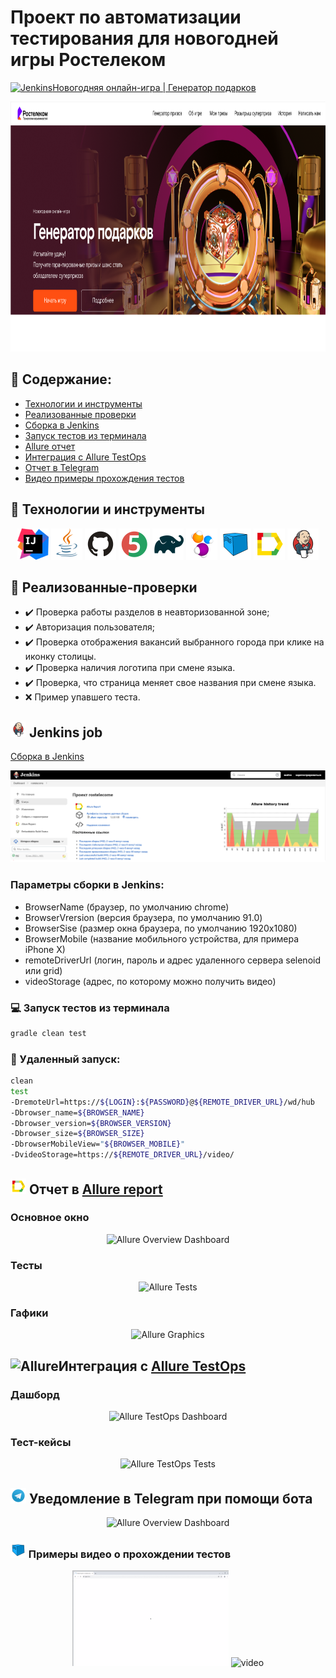 # Проект по автоматизации тестирования для новогодней игры Ростелеком

[//]: # (<img src="images/favicon.ico" width="25" height="25"  alt="Jenkins"/></a> Jenkins job)
<a target="_blank"  href="https://igra.rt.ru/"><img src="images/favicon.ico" width="25" height="25"  alt="Jenkins"/>Новогодняя онлайн-игра | Генератор подарков</a>
<p align="center">
<a href="https://miro.com/"><img src="images/generator_promo.png" width="900" height="400"  alt="IDEA"/></a>

</p>

## :scroll: Содержание:

- [Технологии и инструменты](#rocket-технологии-и-инструменты)
- [Реализованные проверки](#scroll-реализованные-проверки)
- [Сборка в Jenkins](#-jenkins-job)
- [Запуск тестов из терминала](#computer-Запуск-тестов-из-терминала)
- [Allure отчет](#-отчет-в-allure-report)
- [Интеграция с Allure TestOps](#Интеграция-с-Allure-TestOps)
- [Отчет в Telegram](#-уведомление-в-telegram-при-помощи-бота)
- [Видео примеры прохождения тестов](#-примеры-видео-о-прохождении-тестов)

## :rocket: Технологии и инструменты

<p align="center">
<a href="https://www.jetbrains.com/idea/"><img src="images/intellij-idea.svg" width="50" height="50"  alt="IDEA"/></a>
<a href="https://www.java.com/"><img src="images/Java.svg" width="50" height="50"  alt="Java"/></a>
<a href="https://github.com/"><img src="images/Github.svg" width="50" height="50"  alt="Github"/></a>
<a href="https://junit.org/junit5/"><img src="images/JUnit5.svg" width="50" height="50"  alt="JUnit 5"/></a>
<a href="https://gradle.org/"><img src="images/Gradle.svg" width="50" height="50"  alt="Gradle"/></a>
<a href="https://selenide.org/"><img src="images/Selenide.svg" width="50" height="50"  alt="Selenide"/></a>
<a href="https://aerokube.com/selenoid/"><img src="images/Selenoid.svg" width="50" height="50"  alt="Selenoid"/></a>
<a href="https://github.com/allure-framework/allure2"><img src="images/Allure_Report.svg" width="50" height="50"  alt="Allure"/></a>
<a href="https://www.jenkins.io/"><img src="images/Jenkins.svg" width="50" height="50"  alt="Jenkins"/></a>
</p>

## :scroll: Реализованные-проверки

- :heavy_check_mark: Проверка работы разделов в неавторизованной зоне;
- :heavy_check_mark: Авторизация пользователя;
- :heavy_check_mark: Проверка отображения вакансий выбранного города при клике на иконку столицы.
- :heavy_check_mark: Проверка наличия логотипа при смене языка.
- :heavy_check_mark: Проверка, что страница меняет свое названия при смене языка.
- :x: Пример упавшего теста.

## <img src="images/Jenkins.svg" width="25" height="25"  alt="Jenkins"/></a> Jenkins job
<a target="_blank" href="https://jenkins.autotests.cloud/job/rostelecome/">Сборка в Jenkins</a>
<p align="center">
<a href="https://jenkins.autotests.cloud/job/rostelecome/"><img src="images/Jenkins_job.png" alt="Jenkins"/></a>
</p>

### Параметры сборки в Jenkins:

* BrowserName (браузер, по умолчанию chrome)
* BrowserVrersion (версия браузера, по умолчанию 91.0)
* BrowserSise (размер окна браузера, по умолчанию 1920x1080)
* BrowserMobile (название мобильного устройства, для примера iPhone X)
* remoteDriverUrl (логин, пароль и адрес удаленного сервера selenoid или grid)
* videoStorage (адрес, по которому можно получить видео)

### :computer: Запуск тестов из терминала

```bash
gradle clean test
```

### :robot: Удаленный запуск:

```bash
clean
test
-DremoteUrl=https://${LOGIN}:${PASSWORD}@${REMOTE_DRIVER_URL}/wd/hub
-Dbrowser_name=${BROWSER_NAME}
-Dbrowser_version=${BROWSER_VERSION}
-Dbrowser_size=${BROWSER_SIZE}
-DbrowserMobileView="${BROWSER_MOBILE}"
-DvideoStorage=https://${REMOTE_DRIVER_URL}/video/
```

## <img src="images/Allure_Report.svg" width="25" height="25"  alt="Allure"/></a> Отчет в <a target="_blank" href="https://jenkins.autotests.cloud/job/miro-e2e-tests-jenkins/45/allure/">Allure report</a>

### Основное окно

<p align="center">
<img title="Allure Overview Dashboard" src="images/Allure_main.png">
</p>

### Тесты

<p align="center">
<img title="Allure Tests" src="images/Allure_tests.png">
</p>

### Гафики

<p align="center">
<img title="Allure Graphics" src="images/Allure_graphics.png">
</p>

## <img src="images/Allure_EE.svg" width="25" height="25"  alt="Allure"/></a>Интеграция с <a target="_blank" href="https://allure.autotests.cloud/launch/16057">Allure TestOps</a>

### Дашборд

<p align="center">
<img title="Allure TestOps Dashboard" src="images/testOps_main.png">
</p>

### Тест-кейсы

<p align="center">
<img title="Allure TestOps Tests" src="images/testOps_tests.png">
</p>


## <img src="images/Telegram.svg" width="25" height="25"  alt="Allure"/></a> Уведомление в Telegram при помощи бота

<p align="center">
<img title="Allure Overview Dashboard" src="images/telegram_report.png">
</p>

### <img src="images/Selenoid.svg" width="25" height="25"  alt="Allure"/></a> Примеры видео о прохождении тестов

<p align="center">
<img title="Selenoid Video" src="images/video_1.gif" width="250" height="153"  alt="video"> <img title="Selenoid Video" src="images/video_2.gif" width="250" height="153"  alt="video"> 
</p>
